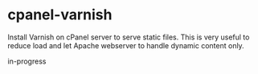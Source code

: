 cpanel-varnish
==============

Install Varnish on cPanel server to serve static files. This is very useful to reduce load and let Apache webserver to handle dynamic content only.

in-progress
